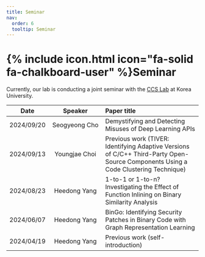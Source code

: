 ```yaml
---
title: Seminar
nav:
  order: 6
  tooltip: Seminar
---
```


# {% include icon.html icon="fa-solid fa-chalkboard-user" %}Seminar

Currently, our lab is conducting a joint seminar with the [CCS Lab](https://ccs.korea.ac.kr/) at Korea University.


|Date|&nbsp;&nbsp;&nbsp;&nbsp;&nbsp;&nbsp;&nbsp;Speaker&nbsp;&nbsp;&nbsp;&nbsp;&nbsp;&nbsp;&nbsp;|Paper title|
|:---:|:-----:|:---------|
|2024/09/20|Seogyeong Cho|Demystifying and Detecting Misuses of Deep Learning APIs|
|2024/09/13|Youngjae Choi|Previous work (TIVER: Identifying Adaptive Versions of C/C++ Third-Party Open-Source Components Using a Code Clustering Technique)|
|2024/08/23|Heedong Yang|1-to-1 or 1-to-n? Investigating the Effect of Function Inlining on Binary Similarity Analysis|
|2024/06/07|Heedong Yang|BinGo: Identifying Security Patches in Binary Code with Graph Representation Learning|
|2024/04/19|Heedong Yang|Previous work (self-introduction)|